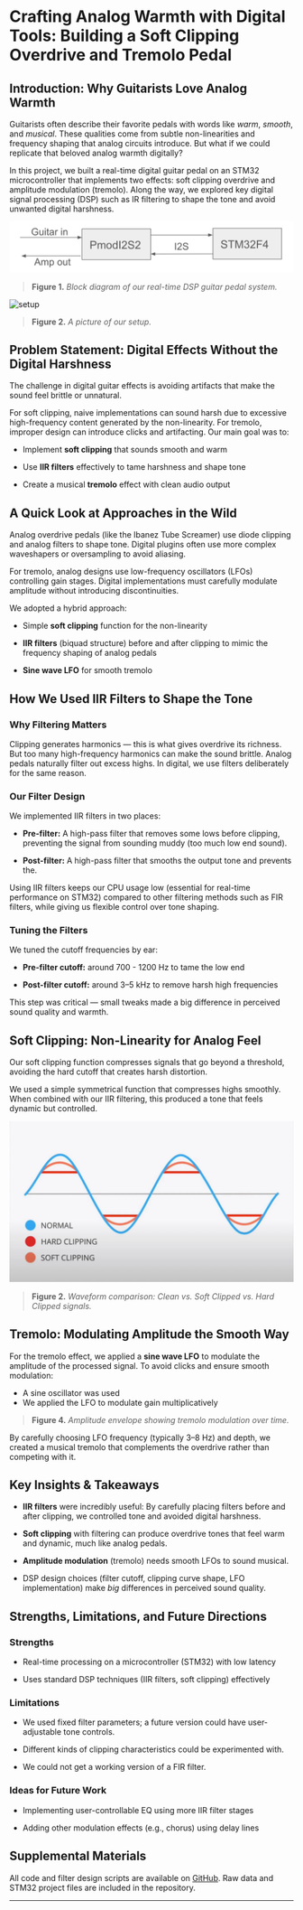 
# Crafting Analog Warmth with Digital Tools: Building a Soft Clipping Overdrive and Tremolo Pedal

## Introduction: Why Guitarists Love Analog Warmth

Guitarists often describe their favorite pedals with words like _warm_, _smooth_, and _musical_. These qualities come from subtle non-linearities and frequency shaping that analog circuits introduce. But what if we could replicate that beloved analog warmth digitally?

In this project, we built a real-time digital guitar pedal on an STM32 microcontroller that implements two effects: soft clipping overdrive and amplitude modulation (tremolo). Along the way, we explored key digital signal processing (DSP) such as IR filtering to shape the tone and avoid unwanted digital harshness.

![plot](signal_diagram.png)

> **Figure 1.** _Block diagram of our real-time DSP guitar pedal system._  

![setup](setup.jpg)
> **Figure 2.** _A picture of our setup._  


## Problem Statement: Digital Effects Without the Digital Harshness

The challenge in digital guitar effects is avoiding artifacts that make the sound feel brittle or unnatural.

For soft clipping, naive implementations can sound harsh due to excessive high-frequency content generated by the non-linearity. For tremolo, improper design can introduce clicks and artifacting. Our main goal was to:

-   Implement **soft clipping** that sounds smooth and warm
    
-   Use **IIR filters** effectively to tame harshness and shape tone
    
-   Create a musical **tremolo** effect with clean audio output
    

## A Quick Look at Approaches in the Wild

Analog overdrive pedals (like the Ibanez Tube Screamer) use diode clipping and analog filters to shape tone. Digital plugins often use more complex waveshapers or oversampling to avoid aliasing.

For tremolo, analog designs use low-frequency oscillators (LFOs) controlling gain stages. Digital implementations must carefully modulate amplitude without introducing discontinuities.

We adopted a hybrid approach:

-   Simple **soft clipping** function for the non-linearity
    
-   **IIR filters** (biquad structure) before and after clipping to mimic the frequency shaping of analog pedals
    
-   **Sine wave LFO** for smooth tremolo
    

## How We Used IIR Filters to Shape the Tone

### Why Filtering Matters

Clipping generates harmonics — this is what gives overdrive its richness. But too many high-frequency harmonics can make the sound brittle. Analog pedals naturally filter out excess highs. In digital, we use filters deliberately for the same reason.

### Our Filter Design

We implemented IIR filters in two places:

-   **Pre-filter:** A high-pass filter that removes some lows before clipping, preventing the signal from sounding muddy (too much low end sound).

-   **Post-filter:** A high-pass filter that smooths the output tone and prevents the.


Using IIR filters keeps our CPU usage low (essential for real-time performance on STM32) compared to other filtering methods such as FIR filters, while giving us flexible control over tone shaping.

### Tuning the Filters

We tuned the cutoff frequencies by ear:

-   **Pre-filter cutoff:** around 700 - 1200 Hz to tame the low end

-   **Post-filter cutoff:** around 3–5 kHz to remove harsh high frequencies


This step was critical — small tweaks made a big difference in perceived sound quality and warmth.

## Soft Clipping: Non-Linearity for Analog Feel

Our soft clipping function compresses signals that go beyond a threshold, avoiding the hard cutoff that creates harsh distortion.

We used a simple symmetrical function that compresses highs smoothly. When combined with our IIR filtering, this produced a tone that feels dynamic but controlled.

![plot](clipping.webp)
> **Figure 2.** _Waveform comparison: Clean vs. Soft Clipped vs. Hard Clipped signals._

## Tremolo: Modulating Amplitude the Smooth Way

For the tremolo effect, we applied a **sine wave LFO** to modulate the amplitude of the processed signal. To avoid clicks and ensure smooth modulation:

-   A sine oscillator was used
-   We applied the LFO to modulate gain multiplicatively

> **Figure 4.** _Amplitude envelope showing tremolo modulation over time._

By carefully choosing LFO frequency (typically 3–8 Hz) and depth, we created a musical tremolo that complements the overdrive rather than competing with it.

## Key Insights & Takeaways

-   **IIR filters** were incredibly useful: By carefully placing filters before and after clipping, we controlled tone and avoided digital harshness.
    
-   **Soft clipping** with filtering can produce overdrive tones that feel warm and dynamic, much like analog pedals.
    
-   **Amplitude modulation** (tremolo) needs smooth LFOs to sound musical.
    
-   DSP design choices (filter cutoff, clipping curve shape, LFO implementation) make _big_ differences in perceived sound quality.
    

## Strengths, Limitations, and Future Directions

### Strengths

-   Real-time processing on a microcontroller (STM32) with low latency
    
-   Uses standard DSP techniques (IIR filters, soft clipping) effectively
    

### Limitations

-   We used fixed filter parameters; a future version could have user-adjustable tone controls.
    
-   Different kinds of clipping characteristics could be experimented with.
    
-   We could not get a working version of a FIR filter. 

### Ideas for Future Work

-   Implementing user-controllable EQ using more IIR filter stages
    
-   Adding other modulation effects (e.g., chorus) using delay lines
    

## Supplemental Materials

All code and filter design scripts are available on [GitHub](https://github.com/msongweiss/DSP-Effects-Pedal). Raw data and STM32 project files are included in the repository.

----------

